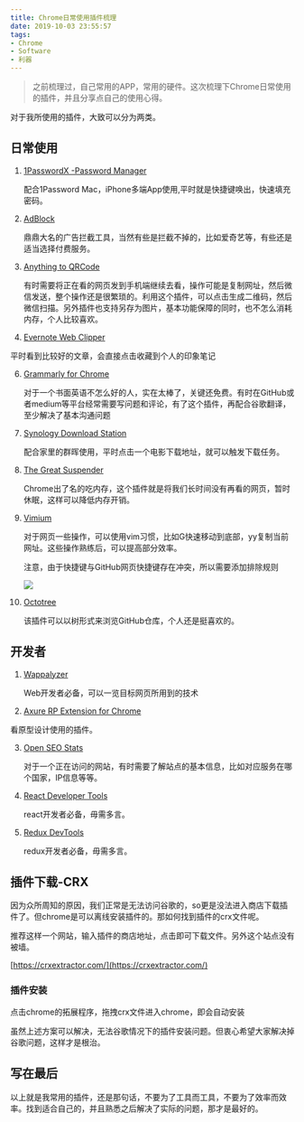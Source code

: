 ```yaml
---
title: Chrome日常使用插件梳理
date: 2019-10-03 23:55:57
tags:
- Chrome
- Software
- 利器
---
```


> 之前梳理过，自己常用的APP，常用的硬件。这次梳理下Chrome日常使用的插件，并且分享点自己的使用心得。

对于我所使用的插件，大致可以分为两类。

## 日常使用

1. [1PasswordX -Password Manager](https://chrome.google.com/webstore/detail/1password-x-–-password-ma/aeblfdkhhhdcdjpifhhbdiojplfjncoa)

	配合1Password Mac，iPhone多端App使用,平时就是快捷键唤出，快速填充密码。

2. [AdBlock](https://chrome.google.com/webstore/detail/adblock/gighmmpiobklfepjocnamgkkbiglidom)
	
	鼎鼎大名的广告拦截工具，当然有些是拦截不掉的，比如爱奇艺等，有些还是适当选择付费服务。
3. [Anything to QRCode](https://chrome.google.com/webstore/detail/anything-to-qrcode/calkaljlpglgogjfcidhlmmlgjnpmnmf)

	有时需要将正在看的网页发到手机端继续去看，操作可能是复制网址，然后微信发送，整个操作还是很繁琐的。利用这个插件，可以点击生成二维码，然后微信扫描。另外插件也支持另存为图片，基本功能保障的同时，也不怎么消耗内存，个人比较喜欢。

  
5. [Evernote Web Clipper](https://chrome.google.com/webstore/detail/evernote-web-clipper/pioclpoplcdbaefihamjohnefbikjilc)

 平时看到比较好的文章，会直接点击收藏到个人的印象笔记

6. [Grammarly for Chrome](https://chrome.google.com/webstore/detail/grammarly-for-chrome/kbfnbcaeplbcioakkpcpgfkobkghlhen)

	对于一个书面英语不怎么好的人，实在太棒了，关键还免费。有时在GitHub或者medium等平台经常需要写问题和评论，有了这个插件，再配合谷歌翻译，至少解决了基本沟通问题


9. [Synology Download Station](https://chrome.google.com/webstore/detail/synology-download-station/onhbegdkgonhlokobjefolhpoidcnida)

	配合家里的群晖使用，平时点击一个电影下载地址，就可以触发下载任务。

10. [The Great Suspender](https://chrome.google.com/webstore/detail/the-great-suspender/klbibkeccnjlkjkiokjodocebajanakg)

	Chrome出了名的吃内存，这个插件就是将我们长时间没有再看的网页，暂时休眠，这样可以降低内存开销。
	
11. [Vimium](https://chrome.google.com/webstore/detail/vimium/dbepggeogbaibhgnhhndojpepiihcmeb)

	对于网页一些操作，可以使用vim习惯，比如G快速移动到底部，yy复制当前网址。这些操作熟练后，可以提高部分效率。
	
	注意，由于快捷键与GitHub网页快捷键存在冲突，所以需要添加排除规则
	
	![](http://static.1991421.cn/2019-10-03-153756.jpg)
	
7. [Octotree](https://chrome.google.com/webstore/detail/octotree/bkhaagjahfmjljalopjnoealnfndnagc)
	
	该插件可以以树形式来浏览GitHub仓库，个人还是挺喜欢的。


## 开发者

1. [Wappalyzer](https://chrome.google.com/webstore/detail/wappalyzer/gppongmhjkpfnbhagpmjfkannfbllamg)
	
	Web开发者必备，可以一览目标网页所用到的技术
	
2. [Axure RP Extension for Chrome](https://chrome.google.com/webstore/detail/axure-rp-extension-for-ch/dogkpdfcklifaemcdfbildhcofnopogp)
 
  看原型设计使用的插件。
  
3.  [Open SEO Stats](https://chrome.google.com/webstore/detail/open-seo-statsformerly-pa/hbdkkfheckcdppiaiabobmennhijkknn)
	
	 对于一个正在访问的网站，有时需要了解站点的基本信息，比如对应服务在哪个国家，IP信息等等。 
	

4. [React Developer Tools](https://chrome.google.com/webstore/search/React%20Developer%20Tools)

	react开发者必备，毋需多言。

5. [Redux DevTools](https://chrome.google.com/webstore/detail/redux-devtools/lmhkpmbekcpmknklioeibfkpmmfibljd)

	redux开发者必备，毋需多言。
 

## 插件下载-CRX
因为众所周知的原因，我们正常是无法访问谷歌的，so更是没法进入商店下载插件了。但chrome是可以离线安装插件的。那如何找到插件的crx文件呢。

推荐这样一个网站，输入插件的商店地址，点击即可下载文件。另外这个站点没有被墙。

[https://crxextractor.com/](https://crxextractor.com/)

### 插件安装
点击chrome的拓展程序，拖拽crx文件进入chrome，即会自动安装

虽然上述方案可以解决，无法谷歌情况下的插件安装问题。但衷心希望大家解决掉谷歌问题，这样才是根治。

## 写在最后
以上就是我常用的插件，还是那句话，不要为了工具而工具，不要为了效率而效率。找到适合自己的，并且熟悉之后解决了实际的问题，那才是最好的。